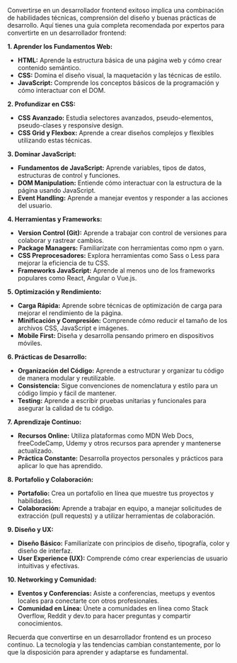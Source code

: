 Convertirse en un desarrollador frontend exitoso implica una combinación de habilidades técnicas, comprensión del diseño y buenas prácticas de desarrollo. Aquí tienes una guía completa recomendada por expertos para convertirte en un desarrollador frontend:

**1. Aprender los Fundamentos Web:**
   - **HTML:** Aprende la estructura básica de una página web y cómo crear contenido semántico.
   - **CSS:** Domina el diseño visual, la maquetación y las técnicas de estilo.
   - **JavaScript:** Comprende los conceptos básicos de la programación y cómo interactuar con el DOM.

**2. Profundizar en CSS:**
   - **CSS Avanzado:** Estudia selectores avanzados, pseudo-elementos, pseudo-clases y responsive design.
   - **CSS Grid y Flexbox:** Aprende a crear diseños complejos y flexibles utilizando estas técnicas.

**3. Dominar JavaScript:**
   - **Fundamentos de JavaScript:** Aprende variables, tipos de datos, estructuras de control y funciones.
   - **DOM Manipulation:** Entiende cómo interactuar con la estructura de la página usando JavaScript.
   - **Event Handling:** Aprende a manejar eventos y responder a las acciones del usuario.

**4. Herramientas y Frameworks:**
   - **Version Control (Git):** Aprende a trabajar con control de versiones para colaborar y rastrear cambios.
   - **Package Managers:** Familiarízate con herramientas como npm o yarn.
   - **CSS Preprocesadores:** Explora herramientas como Sass o Less para mejorar la eficiencia de tu CSS.
   - **Frameworks JavaScript:** Aprende al menos uno de los frameworks populares como React, Angular o Vue.js.

**5. Optimización y Rendimiento:**
   - **Carga Rápida:** Aprende sobre técnicas de optimización de carga para mejorar el rendimiento de la página.
   - **Minificación y Compresión:** Comprende cómo reducir el tamaño de los archivos CSS, JavaScript e imágenes.
   - **Mobile First:** Diseña y desarrolla pensando primero en dispositivos móviles.

**6. Prácticas de Desarrollo:**
   - **Organización del Código:** Aprende a estructurar y organizar tu código de manera modular y reutilizable.
   - **Consistencia:** Sigue convenciones de nomenclatura y estilo para un código limpio y fácil de mantener.
   - **Testing:** Aprende a escribir pruebas unitarias y funcionales para asegurar la calidad de tu código.

**7. Aprendizaje Continuo:**
   - **Recursos Online:** Utiliza plataformas como MDN Web Docs, freeCodeCamp, Udemy y otros recursos para aprender y mantenerse actualizado.
   - **Práctica Constante:** Desarrolla proyectos personales y prácticos para aplicar lo que has aprendido.

**8. Portafolio y Colaboración:**
   - **Portafolio:** Crea un portafolio en línea que muestre tus proyectos y habilidades.
   - **Colaboración:** Aprende a trabajar en equipo, a manejar solicitudes de extracción (pull requests) y a utilizar herramientas de colaboración.

**9. Diseño y UX:**
   - **Diseño Básico:** Familiarízate con principios de diseño, tipografía, color y diseño de interfaz.
   - **User Experience (UX):** Comprende cómo crear experiencias de usuario intuitivas y efectivas.

**10. Networking y Comunidad:**
   - **Eventos y Conferencias:** Asiste a conferencias, meetups y eventos locales para conectarte con otros profesionales.
   - **Comunidad en Línea:** Únete a comunidades en línea como Stack Overflow, Reddit y dev.to para hacer preguntas y compartir conocimientos.

Recuerda que convertirse en un desarrollador frontend es un proceso continuo. La tecnología y las tendencias cambian constantemente, por lo que la disposición para aprender y adaptarse es fundamental.

